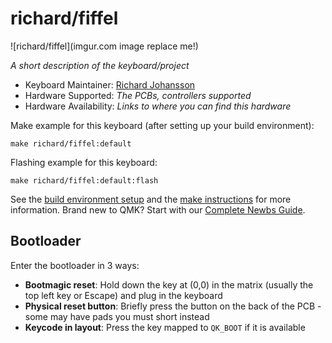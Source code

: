 # richard/fiffel

![richard/fiffel](imgur.com image replace me!)

*A short description of the keyboard/project*

* Keyboard Maintainer: [Richard Johansson](https://github.com/richard8003)
* Hardware Supported: *The PCBs, controllers supported*
* Hardware Availability: *Links to where you can find this hardware*

Make example for this keyboard (after setting up your build environment):

    make richard/fiffel:default

Flashing example for this keyboard:

    make richard/fiffel:default:flash

See the [build environment setup](https://docs.qmk.fm/#/getting_started_build_tools) and the [make instructions](https://docs.qmk.fm/#/getting_started_make_guide) for more information. Brand new to QMK? Start with our [Complete Newbs Guide](https://docs.qmk.fm/#/newbs).

## Bootloader

Enter the bootloader in 3 ways:

* **Bootmagic reset**: Hold down the key at (0,0) in the matrix (usually the top left key or Escape) and plug in the keyboard
* **Physical reset button**: Briefly press the button on the back of the PCB - some may have pads you must short instead
* **Keycode in layout**: Press the key mapped to `QK_BOOT` if it is available
